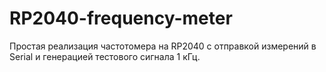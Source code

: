 # RP2040-frequency-meter
Простая реализация частотомера на RP2040 с отправкой измерений в Serial и генерацией тестового сигнала 1 кГц.
